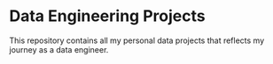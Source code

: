 # Data Engineering Projects
This repository contains all my personal data projects that reflects my journey as a data engineer.
